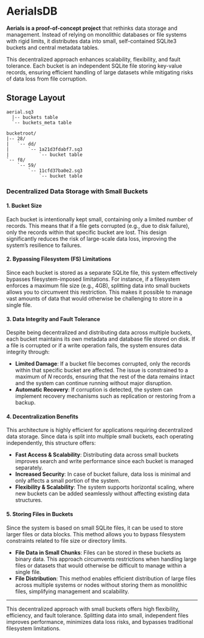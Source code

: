 # AerialsDB

**Aerials is a proof-of-concept project** that rethinks data storage and
management.  Instead of relying on monolithic databases or file systems
with rigid limits, it distributes data into small, self-contained
SQLite3 buckets and central metadata tables.

This decentralized approach enhances scalability, flexibility, and fault
tolerance.  Each bucket is an independent SQLite file storing key-value
records, ensuring efficient handling of large datasets while mitigating
risks of data loss from file corruption.

## Storage Layout

```
aerial.sq3
  |-- buckets table
  `-- buckets_meta table

bucketroot/
|-- 28/
|   `-- dd/
|       `-- 1a21d3fdabf7.sq3
|           `-- bucket table
`-- f8/
    `-- 59/
        `-- 11cfd37ba0e2.sq3
            `-- bucket table
```

### **Decentralized Data Storage with Small Buckets**  

#### **1. Bucket Size**  
Each bucket is intentionally kept small, containing only a 
limited number of records. This means that if a file gets 
corrupted (e.g., due to disk failure), only the records within 
that specific bucket are lost. This design significantly reduces 
the risk of large-scale data loss, improving the system’s 
resilience to failures.  

#### **2. Bypassing Filesystem (FS) Limitations**  
Since each bucket is stored as a separate SQLite file, this 
system effectively bypasses filesystem-imposed limitations. 
For instance, if a filesystem enforces a maximum file size 
(e.g., 4GB), splitting data into small buckets allows you to 
circumvent this restriction. This makes it possible to manage 
vast amounts of data that would otherwise be challenging to 
store in a single file.  

#### **3. Data Integrity and Fault Tolerance**  
Despite being decentralized and distributing data across 
multiple buckets, each bucket maintains its own metadata and 
database file stored on disk. If a file is corrupted or if a 
write operation fails, the system ensures data integrity 
through:  

- **Limited Damage**: If a bucket file becomes corrupted, only 
  the records within that specific bucket are affected. The 
  issue is constrained to a maximum of *N* records, ensuring 
  that the rest of the data remains intact and the system can 
  continue running without major disruption.  
- **Automatic Recovery**: If corruption is detected, the system 
  can implement recovery mechanisms such as replication or 
  restoring from a backup.  

#### **4. Decentralization Benefits**  
This architecture is highly efficient for applications requiring 
decentralized data storage. Since data is split into multiple 
small buckets, each operating independently, this structure 
offers:  

- **Fast Access & Scalability**: Distributing data across small 
  buckets improves search and write performance since each 
  bucket is managed separately.  
- **Increased Security**: In case of bucket failure, data loss 
  is minimal and only affects a small portion of the system.  
- **Flexibility & Scalability**: The system supports horizontal 
  scaling, where new buckets can be added seamlessly without 
  affecting existing data structures.  

#### **5. Storing Files in Buckets**  
Since the system is based on small SQLite files, it can be used 
to store larger files or data blocks. This method allows you to 
bypass filesystem constraints related to file size or directory 
limits.  

- **File Data in Small Chunks**: Files can be stored in these 
  buckets as binary data. This approach circumvents restrictions 
  when handling large files or datasets that would otherwise be 
  difficult to manage within a single file.  
- **File Distribution**: This method enables efficient 
  distribution of large files across multiple systems or nodes 
  without storing them as monolithic files, simplifying 
  management and scalability.  

---  
This decentralized approach with small buckets offers high 
flexibility, efficiency, and fault tolerance. Splitting data 
into small, independent files improves performance, minimizes 
data loss risks, and bypasses traditional filesystem 
limitations.
